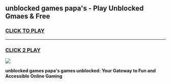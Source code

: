 
## unblocked games papa's - Play Unblocked Gmaes & Free
<h3>
<a href="https://news.freeplayer.one?title=unblocked_games_papa's&ref=16F">CLICK TO PLAY</a></h3>
<hr>

<h3>
<a href="https://news.freeplayer.one?title=unblocked_games_papa's&ref=16F">CLICK 2 PLAY</a>
  
</h3>

<a href="https://news.freeplayer.one?title=unblocked_games_papa's&ref=16F/"><img src="https://clearcache.store/games.png"></a>


**unblocked games papa's games unblocked: Your Gateway to Fun and Accessible Online Gaming**
